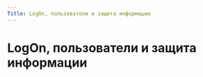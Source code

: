 ```yaml
---
Title: LogOn, пользователи и защита информации
---
```



LogOn, пользователи и защита информации
=======================================

<!-- TOC -->

